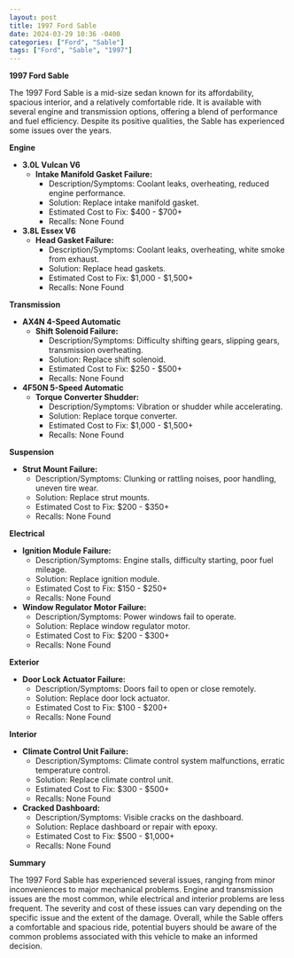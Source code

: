 ```yaml
---
layout: post
title: 1997 Ford Sable
date: 2024-03-29 10:36 -0400
categories: ["Ford", "Sable"]
tags: ["Ford", "Sable", "1997"]
---
```

**1997 Ford Sable**

The 1997 Ford Sable is a mid-size sedan known for its affordability, spacious interior, and a relatively comfortable ride. It is available with several engine and transmission options, offering a blend of performance and fuel efficiency. Despite its positive qualities, the Sable has experienced some issues over the years.

**Engine**

* **3.0L Vulcan V6**
    * **Intake Manifold Gasket Failure:**
        * Description/Symptoms: Coolant leaks, overheating, reduced engine performance.
        * Solution: Replace intake manifold gasket.
        * Estimated Cost to Fix: $400 - $700+
        * Recalls: None Found
* **3.8L Essex V6**
    * **Head Gasket Failure:**
        * Description/Symptoms: Coolant leaks, overheating, white smoke from exhaust.
        * Solution: Replace head gaskets.
        * Estimated Cost to Fix: $1,000 - $1,500+
        * Recalls: None Found

**Transmission**

* **AX4N 4-Speed Automatic**
    * **Shift Solenoid Failure:**
        * Description/Symptoms: Difficulty shifting gears, slipping gears, transmission overheating.
        * Solution: Replace shift solenoid.
        * Estimated Cost to Fix: $250 - $500+
        * Recalls: None Found
* **4F50N 5-Speed Automatic**
    * **Torque Converter Shudder:**
        * Description/Symptoms: Vibration or shudder while accelerating.
        * Solution: Replace torque converter.
        * Estimated Cost to Fix: $1,000 - $1,500+
        * Recalls: None Found

**Suspension**

* **Strut Mount Failure:**
    * Description/Symptoms: Clunking or rattling noises, poor handling, uneven tire wear.
    * Solution: Replace strut mounts.
    * Estimated Cost to Fix: $200 - $350+
    * Recalls: None Found

**Electrical**

* **Ignition Module Failure:**
    * Description/Symptoms: Engine stalls, difficulty starting, poor fuel mileage.
    * Solution: Replace ignition module.
    * Estimated Cost to Fix: $150 - $250+
    * Recalls: None Found
* **Window Regulator Motor Failure:**
    * Description/Symptoms: Power windows fail to operate.
    * Solution: Replace window regulator motor.
    * Estimated Cost to Fix: $200 - $300+
    * Recalls: None Found

**Exterior**

* **Door Lock Actuator Failure:**
    * Description/Symptoms: Doors fail to open or close remotely.
    * Solution: Replace door lock actuator.
    * Estimated Cost to Fix: $100 - $200+
    * Recalls: None Found

**Interior**

* **Climate Control Unit Failure:**
    * Description/Symptoms: Climate control system malfunctions, erratic temperature control.
    * Solution: Replace climate control unit.
    * Estimated Cost to Fix: $300 - $500+
    * Recalls: None Found
* **Cracked Dashboard:**
    * Description/Symptoms: Visible cracks on the dashboard.
    * Solution: Replace dashboard or repair with epoxy.
    * Estimated Cost to Fix: $500 - $1,000+
    * Recalls: None Found

**Summary**

The 1997 Ford Sable has experienced several issues, ranging from minor inconveniences to major mechanical problems. Engine and transmission issues are the most common, while electrical and interior problems are less frequent. The severity and cost of these issues can vary depending on the specific issue and the extent of the damage. Overall, while the Sable offers a comfortable and spacious ride, potential buyers should be aware of the common problems associated with this vehicle to make an informed decision.
